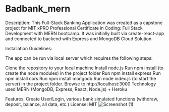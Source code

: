 # Badbank_mern

Description:
This Full-Stack Banking Application was created as a capstone project for MIT xPRO Professional Certificate in Coding: Full Stack Development with MERN bootcamp. It was initially built via create-react-app and connected to backend with Express and MongoDB Cloud Solution.


Installation Guidelines:

The app can be run via local server which requires the following steps:

Clone the repository to your local machine
Install node.js
Run npm install (to create the node modules) in the project folder
Run npm install express
Run npm install cors
Run npm install mongodb
Run node index.js (to start the server) in the project folder.
Browse to http://localhost:3000
Technology used
MERN (MongoDB, Express, React, Node.js) + Heroku

Features: Create User/Login, various bank simulated functions (withdraw, deposit, balance, all data, etc.)
License: MIT
![Screenshot (1)](https://user-images.githubusercontent.com/90288071/176125037-81d22579-14ca-41e1-aed0-55a563f51ed2.png)

